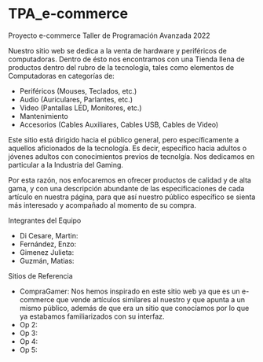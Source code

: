 # TPA_e-commerce
Proyecto e-commerce Taller de Programación Avanzada 2022


Nuestro sitio web se dedica a la venta de hardware y periféricos de computadoras. Dentro de ésto nos encontramos con una Tienda llena de productos dentro del rubro de la tecnología, tales como elementos de Computadoras en categorías de:

- Periféricos (Mouses, Teclados, etc.)
- Audio (Auriculares, Parlantes, etc.)
- Video (Pantallas LED, Monitores, etc.)
- Mantenimiento
- Accesorios (Cables Auxiliares, Cables USB, Cables de Video)

Este sitio está dirigido hacia el público general, pero específicamente a aquellos aficionados de la tecnología. Es decir, específico hacia adultos o jóvenes adultos con conocimientos previos de tecnolgía. Nos dedicamos en particular a la Industria del Gaming.

Por esta razón, nos enfocaremos en ofrecer productos de calidad y de alta gama, y con una descripción abundante de las especificaciones de cada artículo en nuestra página, para que así nuestro público específico se sienta más interesado y acompañado al momento de su compra.



Integrantes del Equipo
- Di Cesare, Martin:
- Fernández, Enzo:
- Gimenez Julieta:
- Guzmán, Matias:


Sitios de Referencia
- CompraGamer: Nos hemos inspirado en este sitio web ya que es un e-commerce que vende artículos similares al nuestro y que apunta a un mismo público, además de que era un sitio que conocíamos por lo que ya estabamos familiarizados con su interfaz.
- Op 2:
- Op 3:
- Op 4:
- Op 5:
